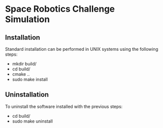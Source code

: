 # Space Robotics Challenge Simulation

## Installation

Standard installation can be performed in UNIX systems using the following 
steps:

 - mkdir build/
 - cd build/
 - cmake ..
 - sudo make install

## Uninstallation 

To uninstall the software installed with the previous steps:

 - cd build/
 - sudo make uninstall
